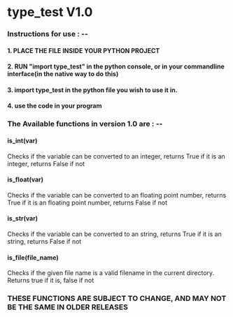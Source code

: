 # type_test V1.0


### Instructions for use : -- 

#### 1. PLACE THE FILE INSIDE YOUR PYTHON PROJECT

#### 2. RUN "import type_test" in the python console, or in your commandline interface(in the native way to do this)

#### 3. import type_test in the python file you wish to use it in.

#### 4. use the code in your program



### The Available functions in version 1.0 are : --


#### is_int(var)

Checks if the variable can be converted to an integer, returns True if it is an integer, returns False if not

#### is_float(var)

Checks if the variable can be converted to an floating point number, returns True if it is an floating point number, returns False if not

#### is_str(var)

Checks if the variable can be converted to an string, returns True if it is an string, returns False if not

#### is_file(file_name)

Checks if the given file name is a valid filename in the current directory. Returns true if it is, false if not


### THESE FUNCTIONS ARE SUBJECT TO CHANGE, AND MAY NOT BE THE SAME IN OLDER RELEASES



